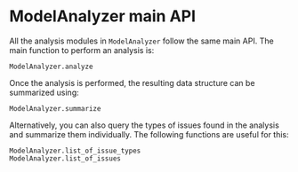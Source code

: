 
# ModelAnalyzer main API

All the analysis modules in `ModelAnalyzer` follow the same main API.
The main function to perform an analysis is:

```@docs
ModelAnalyzer.analyze
```

Once the analysis is performed, the resulting data structure can be summarized
using:

```@docs
ModelAnalyzer.summarize
```

Alternatively, you can also query the types of issues found in the analysis
and summarize them individually. The following functions are useful for this:

```@docs
ModelAnalyzer.list_of_issue_types
ModelAnalyzer.list_of_issues
```

